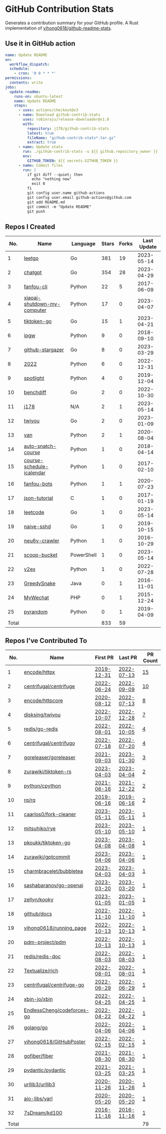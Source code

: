 # GitHub Contribution Stats

Generates a contribution summary for your GitHub profile. A Rust implementation of [yihong0618/github-readme-stats](https://github.com/yihong0618/github-readme-stats).

## Use it in GitHub action

```yml
name: Update README
on:
  workflow_dispatch:
  schedule:
    - cron: '0 0 * * *'
permissions:
  contents: write
jobs:
  update-readme:
    runs-on: ubuntu-latest
    name: Update README
    steps:
      - uses: actions/checkout@v3
      - name: Download github-contrib-stats
        uses: robinraju/release-downloader@v1.8
        with:
          repository: j178/github-contrib-stats
          latest: true
          fileName: "github-contrib-stats*.tar.gz"
          extract: true
      - name: Update stats
        run: ./github-contrib-stats -u ${{ github.repository_owner }} -o README.md
        env:
          GITHUB_TOKEN: ${{ secrets.GITHUB_TOKEN }}
      - name: Commit files
        run: |
          if git diff --quiet; then
            echo "nothing new"
            exit 0
          fi
          git config user.name github-actions
          git config user.email github-actions@github.com
          git add README.md
          git commit -m "Update README"
          git push
```

## Repos I Created

<!-- BEGIN:created_repos -->
| No.   | Name                                                                               | Language   | Stars | Forks | Last Update |
|-------|------------------------------------------------------------------------------------|------------|-------|-------|-------------|
| 1     | [leetgo](https://github.com/j178/leetgo)                                           | Go         | 381   | 19    | 2023-05-14  |
| 2     | [chatgpt](https://github.com/j178/chatgpt)                                         | Go         | 354   | 28    | 2023-04-29  |
| 3     | [fanfou-cli](https://github.com/j178/fanfou-cli)                                   | Python     | 22    | 5     | 2017-06-09  |
| 4     | [xiaoai-shutdown-my-computer](https://github.com/j178/xiaoai-shutdown-my-computer) | Python     | 17    | 0     | 2023-04-07  |
| 5     | [tiktoken-go](https://github.com/j178/tiktoken-go)                                 | Go         | 15    | 1     | 2023-04-21  |
| 6     | [ipgw](https://github.com/j178/ipgw)                                               | Python     | 9     | 0     | 2018-09-10  |
| 7     | [github-stargazer](https://github.com/j178/github-stargazer)                       | Go         | 8     | 0     | 2023-03-29  |
| 8     | [2022](https://github.com/j178/2022)                                               | Python     | 6     | 0     | 2022-12-31  |
| 9     | [spotlight](https://github.com/j178/spotlight)                                     | Python     | 4     | 0     | 2019-12-04  |
| 10    | [benchdiff](https://github.com/j178/benchdiff)                                     | Go         | 2     | 0     | 2022-10-30  |
| 11    | [j178](https://github.com/j178/j178)                                               | N/A        | 2     | 1     | 2023-05-14  |
| 12    | [twiyou](https://github.com/j178/twiyou)                                           | Go         | 2     | 0     | 2023-01-09  |
| 13    | [van](https://github.com/j178/van)                                                 | Python     | 2     | 1     | 2020-08-04  |
| 14    | [auto-snatch-course](https://github.com/j178/auto-snatch-course)                   | Python     | 1     | 0     | 2018-04-14  |
| 15    | [course-schedule-icalendar](https://github.com/j178/course-schedule-icalendar)     | Python     | 1     | 0     | 2017-02-10  |
| 16    | [fanfou-bots](https://github.com/j178/fanfou-bots)                                 | Python     | 1     | 1     | 2020-07-23  |
| 17    | [json-tutorial](https://github.com/j178/json-tutorial)                             | C          | 1     | 0     | 2017-01-19  |
| 18    | [leetcode](https://github.com/j178/leetcode)                                       | Go         | 1     | 0     | 2023-05-14  |
| 19    | [naive-sshd](https://github.com/j178/naive-sshd)                                   | Go         | 1     | 0     | 2019-10-15  |
| 20    | [neu6v-crawler](https://github.com/j178/neu6v-crawler)                             | Python     | 1     | 0     | 2016-10-29  |
| 21    | [scoop-bucket](https://github.com/j178/scoop-bucket)                               | PowerShell | 1     | 0     | 2023-05-14  |
| 22    | [v2ex](https://github.com/j178/v2ex)                                               | Python     | 1     | 0     | 2022-07-28  |
| 23    | [GreedySnake](https://github.com/j178/GreedySnake)                                 | Java       | 0     | 1     | 2016-11-01  |
| 24    | [MyWechat](https://github.com/j178/MyWechat)                                       | PHP        | 0     | 1     | 2015-12-24  |
| 25    | [pyrandom](https://github.com/j178/pyrandom)                                       | Python     | 0     | 1     | 2019-04-09  |
| Total |                                                                                    |            | 833   | 59    |             |
<!-- END:created_repos -->

## Repos I've Contributed To

<!-- BEGIN:contributed -->
| No.   | Name                                                                        | First PR                                                           | Last PR                                                            | PR Count                                                                         |
|-------|-----------------------------------------------------------------------------|--------------------------------------------------------------------|--------------------------------------------------------------------|----------------------------------------------------------------------------------|
| 1     | [encode/httpx](https://github.com/encode/httpx)                             | [2019-12-31](https://github.com/encode/httpx/pull/704)             | [2022-07-13](https://github.com/encode/httpx/pull/2302)            | [15](https://github.com/encode/httpx/pulls?q=is%3Apr+author%3Aj178)              |
| 2     | [centrifugal/centrifuge](https://github.com/centrifugal/centrifuge)         | [2022-06-24](https://github.com/centrifugal/centrifuge/pull/230)   | [2022-09-09](https://github.com/centrifugal/centrifuge/pull/252)   | [10](https://github.com/centrifugal/centrifuge/pulls?q=is%3Apr+author%3Aj178)    |
| 3     | [encode/httpcore](https://github.com/encode/httpcore)                       | [2020-08-12](https://github.com/encode/httpcore/pull/154)          | [2022-07-13](https://github.com/encode/httpcore/pull/565)          | [8](https://github.com/encode/httpcore/pulls?q=is%3Apr+author%3Aj178)            |
| 4     | [disksing/twiyou](https://github.com/disksing/twiyou)                       | [2022-10-07](https://github.com/disksing/twiyou/pull/1)            | [2022-12-28](https://github.com/disksing/twiyou/pull/10)           | [7](https://github.com/disksing/twiyou/pulls?q=is%3Apr+author%3Aj178)            |
| 5     | [redis/go-redis](https://github.com/redis/go-redis)                         | [2022-08-01](https://github.com/redis/go-redis/pull/2174)          | [2022-10-05](https://github.com/redis/go-redis/pull/2231)          | [4](https://github.com/redis/go-redis/pulls?q=is%3Apr+author%3Aj178)             |
| 6     | [centrifugal/centrifugo](https://github.com/centrifugal/centrifugo)         | [2022-07-18](https://github.com/centrifugal/centrifugo/pull/525)   | [2022-07-20](https://github.com/centrifugal/centrifugo/pull/528)   | [4](https://github.com/centrifugal/centrifugo/pulls?q=is%3Apr+author%3Aj178)     |
| 7     | [goreleaser/goreleaser](https://github.com/goreleaser/goreleaser)           | [2021-09-03](https://github.com/goreleaser/goreleaser/pull/2455)   | [2023-01-30](https://github.com/goreleaser/goreleaser/pull/3730)   | [3](https://github.com/goreleaser/goreleaser/pulls?q=is%3Apr+author%3Aj178)      |
| 8     | [zurawiki/tiktoken-rs](https://github.com/zurawiki/tiktoken-rs)             | [2023-04-03](https://github.com/zurawiki/tiktoken-rs/pull/14)      | [2023-04-04](https://github.com/zurawiki/tiktoken-rs/pull/15)      | [2](https://github.com/zurawiki/tiktoken-rs/pulls?q=is%3Apr+author%3Aj178)       |
| 9     | [python/cpython](https://github.com/python/cpython)                         | [2021-06-16](https://github.com/python/cpython/pull/26754)         | [2021-12-22](https://github.com/python/cpython/pull/30227)         | [2](https://github.com/python/cpython/pulls?q=is%3Apr+author%3Aj178)             |
| 10    | [rq/rq](https://github.com/rq/rq)                                           | [2019-06-16](https://github.com/rq/rq/pull/1108)                   | [2019-06-16](https://github.com/rq/rq/pull/1109)                   | [2](https://github.com/rq/rq/pulls?q=is%3Apr+author%3Aj178)                      |
| 11    | [caarlos0/fork-cleaner](https://github.com/caarlos0/fork-cleaner)           | [2023-05-11](https://github.com/caarlos0/fork-cleaner/pull/142)    | [2023-05-11](https://github.com/caarlos0/fork-cleaner/pull/142)    | [1](https://github.com/caarlos0/fork-cleaner/pulls?q=is%3Apr+author%3Aj178)      |
| 12    | [mitsuhiko/rye](https://github.com/mitsuhiko/rye)                           | [2023-05-10](https://github.com/mitsuhiko/rye/pull/127)            | [2023-05-10](https://github.com/mitsuhiko/rye/pull/127)            | [1](https://github.com/mitsuhiko/rye/pulls?q=is%3Apr+author%3Aj178)              |
| 13    | [pkoukk/tiktoken-go](https://github.com/pkoukk/tiktoken-go)                 | [2023-04-08](https://github.com/pkoukk/tiktoken-go/pull/5)         | [2023-04-08](https://github.com/pkoukk/tiktoken-go/pull/5)         | [1](https://github.com/pkoukk/tiktoken-go/pulls?q=is%3Apr+author%3Aj178)         |
| 14    | [zurawiki/gptcommit](https://github.com/zurawiki/gptcommit)                 | [2023-04-06](https://github.com/zurawiki/gptcommit/pull/139)       | [2023-04-06](https://github.com/zurawiki/gptcommit/pull/139)       | [1](https://github.com/zurawiki/gptcommit/pulls?q=is%3Apr+author%3Aj178)         |
| 15    | [charmbracelet/bubbletea](https://github.com/charmbracelet/bubbletea)       | [2023-04-03](https://github.com/charmbracelet/bubbletea/pull/709)  | [2023-04-03](https://github.com/charmbracelet/bubbletea/pull/709)  | [1](https://github.com/charmbracelet/bubbletea/pulls?q=is%3Apr+author%3Aj178)    |
| 16    | [sashabaranov/go-openai](https://github.com/sashabaranov/go-openai)         | [2023-03-20](https://github.com/sashabaranov/go-openai/pull/180)   | [2023-03-20](https://github.com/sashabaranov/go-openai/pull/180)   | [1](https://github.com/sashabaranov/go-openai/pulls?q=is%3Apr+author%3Aj178)     |
| 17    | [zellyn/kooky](https://github.com/zellyn/kooky)                             | [2023-01-05](https://github.com/zellyn/kooky/pull/56)              | [2023-01-05](https://github.com/zellyn/kooky/pull/56)              | [1](https://github.com/zellyn/kooky/pulls?q=is%3Apr+author%3Aj178)               |
| 18    | [github/docs](https://github.com/github/docs)                               | [2022-11-10](https://github.com/github/docs/pull/21929)            | [2022-11-10](https://github.com/github/docs/pull/21929)            | [1](https://github.com/github/docs/pulls?q=is%3Apr+author%3Aj178)                |
| 19    | [yihong0618/running_page](https://github.com/yihong0618/running_page)       | [2022-10-13](https://github.com/yihong0618/running_page/pull/319)  | [2022-10-13](https://github.com/yihong0618/running_page/pull/319)  | [1](https://github.com/yihong0618/running_page/pulls?q=is%3Apr+author%3Aj178)    |
| 20    | [pdm-project/pdm](https://github.com/pdm-project/pdm)                       | [2022-10-13](https://github.com/pdm-project/pdm/pull/1434)         | [2022-10-13](https://github.com/pdm-project/pdm/pull/1434)         | [1](https://github.com/pdm-project/pdm/pulls?q=is%3Apr+author%3Aj178)            |
| 21    | [redis/redis-doc](https://github.com/redis/redis-doc)                       | [2022-08-03](https://github.com/redis/redis-doc/pull/2064)         | [2022-08-03](https://github.com/redis/redis-doc/pull/2064)         | [1](https://github.com/redis/redis-doc/pulls?q=is%3Apr+author%3Aj178)            |
| 22    | [Textualize/rich](https://github.com/Textualize/rich)                       | [2022-08-01](https://github.com/Textualize/rich/pull/2437)         | [2022-08-01](https://github.com/Textualize/rich/pull/2437)         | [1](https://github.com/Textualize/rich/pulls?q=is%3Apr+author%3Aj178)            |
| 23    | [centrifugal/centrifuge-go](https://github.com/centrifugal/centrifuge-go)   | [2022-06-29](https://github.com/centrifugal/centrifuge-go/pull/64) | [2022-06-29](https://github.com/centrifugal/centrifuge-go/pull/64) | [1](https://github.com/centrifugal/centrifuge-go/pulls?q=is%3Apr+author%3Aj178)  |
| 24    | [xbin-io/xbin](https://github.com/xbin-io/xbin)                             | [2022-04-25](https://github.com/xbin-io/xbin/pull/2)               | [2022-04-25](https://github.com/xbin-io/xbin/pull/2)               | [1](https://github.com/xbin-io/xbin/pulls?q=is%3Apr+author%3Aj178)               |
| 25    | [EndlessCheng/codeforces-go](https://github.com/EndlessCheng/codeforces-go) | [2022-04-22](https://github.com/EndlessCheng/codeforces-go/pull/3) | [2022-04-22](https://github.com/EndlessCheng/codeforces-go/pull/3) | [1](https://github.com/EndlessCheng/codeforces-go/pulls?q=is%3Apr+author%3Aj178) |
| 26    | [golang/go](https://github.com/golang/go)                                   | [2022-04-06](https://github.com/golang/go/pull/52194)              | [2022-04-06](https://github.com/golang/go/pull/52194)              | [1](https://github.com/golang/go/pulls?q=is%3Apr+author%3Aj178)                  |
| 27    | [yihong0618/GitHubPoster](https://github.com/yihong0618/GitHubPoster)       | [2022-02-15](https://github.com/yihong0618/GitHubPoster/pull/56)   | [2022-02-15](https://github.com/yihong0618/GitHubPoster/pull/56)   | [1](https://github.com/yihong0618/GitHubPoster/pulls?q=is%3Apr+author%3Aj178)    |
| 28    | [gofiber/fiber](https://github.com/gofiber/fiber)                           | [2021-08-30](https://github.com/gofiber/fiber/pull/1510)           | [2021-08-30](https://github.com/gofiber/fiber/pull/1510)           | [1](https://github.com/gofiber/fiber/pulls?q=is%3Apr+author%3Aj178)              |
| 29    | [pydantic/pydantic](https://github.com/pydantic/pydantic)                   | [2021-03-25](https://github.com/pydantic/pydantic/pull/2577)       | [2021-03-25](https://github.com/pydantic/pydantic/pull/2577)       | [1](https://github.com/pydantic/pydantic/pulls?q=is%3Apr+author%3Aj178)          |
| 30    | [urllib3/urllib3](https://github.com/urllib3/urllib3)                       | [2020-11-26](https://github.com/urllib3/urllib3/pull/2095)         | [2020-11-26](https://github.com/urllib3/urllib3/pull/2095)         | [1](https://github.com/urllib3/urllib3/pulls?q=is%3Apr+author%3Aj178)            |
| 31    | [aio-libs/yarl](https://github.com/aio-libs/yarl)                           | [2020-05-20](https://github.com/aio-libs/yarl/pull/452)            | [2020-05-20](https://github.com/aio-libs/yarl/pull/452)            | [1](https://github.com/aio-libs/yarl/pulls?q=is%3Apr+author%3Aj178)              |
| 32    | [7sDream/kd100](https://github.com/7sDream/kd100)                           | [2016-11-16](https://github.com/7sDream/kd100/pull/1)              | [2016-11-16](https://github.com/7sDream/kd100/pull/1)              | [1](https://github.com/7sDream/kd100/pulls?q=is%3Apr+author%3Aj178)              |
| Total |                                                                             |                                                                    |                                                                    | 79                                                                               |
<!-- END:contributed -->
